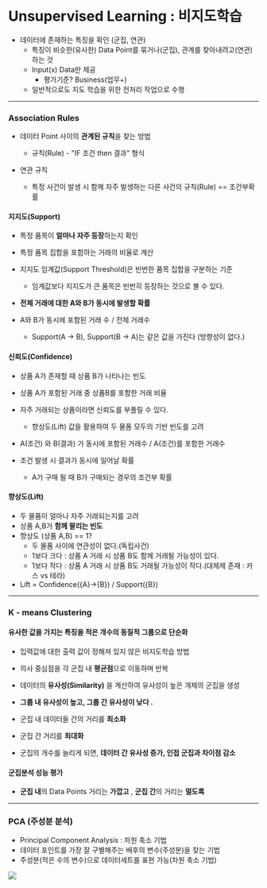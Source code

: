 # Unsupervised Learning : 비지도학습

* 데이터에 존재하는 특징을 확인 (군집, 연관)
  * 특징이 비슷한(유사한) Data Point를 묶거나(군집), 관계를 찾아내려고(연관) 하는 것
  * Input(x) Data만 제공
    * 평가기준? Business(업무+)
  * 일반적으로도 지도 학습을 위한 전처리 작업으로 수행

---

### Association Rules

* 데이터 Point 사이의 **관계된 규칙**을 찾는 방법
  * 규칙(Rule) - "IF 조건 then 결과" 형식

* 연관 규칙
  * 특정 사건이 발생 시 함께 자주 발생하는 다른 사건의 규칙(Rule) == 조건부확률



#### 지지도(Support)

* 특정 품목이 **얼마나 자주 등장**하는지 확인
* 특정 품목 집합을 포함하는 거래의 비율로 계산
* 지지도 임계값(Support Threshold)은 빈번한 품목 집합을 구분하는 기준
  * 임계값보다 지지도가 큰 품목은 빈번히 등장하는 것으로 볼 수 있다.

* **전체 거래에 대한 A와 B가 동시에 발생할 확률**
* A와 B가 동시에 포함된 거래 수 / 전체 거래수
  * Support(A -> B), Support(B -> A)는 같은 값을 가진다 (방향성이 없다.)



#### 신뢰도(Confidence)

* 상품 A가 존재할 때 상품 B가 나타나는 빈도
* 상품 A가 포함된 거래 중 상품B를 포함한 거래 비율
* 자주 거래되는 상품이라면 신뢰도를 부풀릴 수 있다.
  * 향상도(Lift) 값을 활용하여 두 물폼 모두의 기반 빈도를 고려

* A(조건) 와 B(결과) 가 동시에 포함된 거래수 / A(조건)를 포함한 거래수
* 조건 발생 시 결과가 동시에 일어날 확률
  * A가 구매 될 때 B가 구매되는 경우의 조건부 확률



#### 향상도(Lift)

* 두 물품이 얼마나 자주 거래되는지를 고려
* 상품 A,B가 **함께 팔리는 빈도**
* 향상도 (상품 A,B) == 1?
  * 두 물품 사이에 연관성이 없다.(독립사건)
  * 1보다 크다  : 상품 A 거래 시 상품 B도 함께 거래될 가능성이 있다.
  * 1보다 작다 : 상품 A 거래 시 상품 B도 거래될 가능성이 작다.(대체제 존재 : 카스 vs 테라)
* Lift = Confidence({A}->{B}) / Support({B})

---

### K - means Clustering

#### 유사한 값을 가지는 특징을 적은 개수의 동질적 그룹으로 단순화

* 입력값에 대한 출력 값이 정해져 있지 않은 비지도학습 방법
* 의사 중심점을 각 군집 내 **평균점**으로 이동하며 반복

* 데이터의 **유사성(Similarity)** 을 계산하여 유사성이 높은 개체의 군집을 생성
* **그룹 내 유사성이 높고, 그룹 간 유사성이 낮다 .**

* 군집 내 데이터들 간의 거리를 **최소화**
* 군집 간 거리를 **최대화** 

* 군집의 개수를 늘리게 되면, **데이터 간 유사성 증가, 인접 군집과 차이점 감소**

#### 군집분석 성능 평가

* **군집 내**의 Data Points 거리는 **가깝고** , **군집 간**의 거리는 **멀도록**

---

### PCA (주성분 분석)

* Principal Component Analysis : 차원 축소 기법
* 데이터 포인트를 가장 잘 구별해주는 배후의 변수(주성분)을 찾는 기법
* 주성분(적은 수의 변수)으로 데이터세트를 표현 가능(차원 축소 기법)

![](C:\Users\samsung\Desktop\pca.PNG)